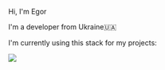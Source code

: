 Hi, I'm Egor

I'm a developer from Ukraine🇺🇦

I'm currently using this stack for my projects:

![](https://skillicons.dev/icons?i=js,html,css,go,dotnet,react,docker,cs&theme=dark)
